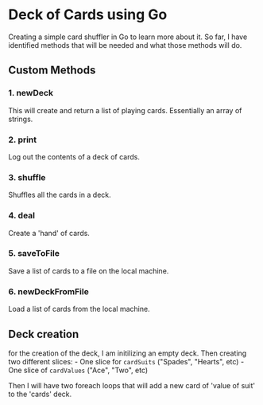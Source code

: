 # Deck of Cards using Go

Creating a simple card shuffler in Go to learn more about it. So far, I have identified methods that will be needed and what those methods will do. 

## Custom Methods

### 1. newDeck
This will create and return a list of playing cards. Essentially an array of strings.

### 2. print
Log out the contents of a deck of cards.

### 3. shuffle
Shuffles all the cards in a deck.

### 4. deal
Create a 'hand' of cards.

### 5. saveToFile
Save a list of cards to a file on the local machine.

### 6. newDeckFromFile
Load a list of cards from the local machine.

## Deck creation
for the creation of the deck, I am initilizing an empty deck. Then creating two different slices: 
    - One slice for `cardSuits` ("Spades", "Hearts", etc) 
    - One slice of `cardValues` ("Ace", "Two", etc)

Then I will have two foreach loops that will add a new card of 'value of suit' to the 'cards' deck.